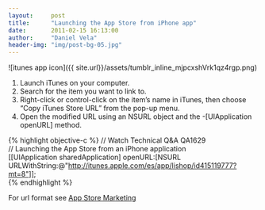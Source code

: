 ```yaml
---
layout:     post
title:      "Launching the App Store from iPhone app"
date:       2011-02-15 16:13:00
author:     "Daniel Vela"
header-img: "img/post-bg-05.jpg"
---
```


![itunes app icon]({{ site.url}}/assets/tumblr_inline_mjpcxshVrk1qz4rgp.png)

1. Launch iTunes on your computer.
2. Search for the item you want to link to.
3. Right-click or control-click on the item’s name in iTunes, then choose “Copy iTunes Store URL” from the pop-up menu.
4. Open the modified URL using an NSURL object and the -[UIApplication openURL] method.

{% highlight objective-c %}
// Watch Technical Q&amp;A QA1629  
// Launching the App Store from an iPhone application  
[[UIApplication sharedApplication] openURL:[NSURL URLWithString:@"http://itunes.apple.com/es/app/lishop/id415119777?mt=8"]];  
{% endhighlight %}

For url format see [App Store Marketing](https://developer.apple.com/appstore/resources/marketing/)